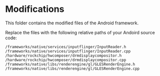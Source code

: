 # Modifications

This folder contains the modified files of the Android framework. 

Replace the files with the following relative paths of your Andoird source code:

```
/frameworks/native/services/inputflinger/InputReader.h
/frameworks/native/services/inputflinger/InputReader.cpp
/hardware/rockchip/hwcomposer/drmdisplaycompositor.h
/hardware/rockchip/hwcomposer/drmdisplaycompositor.cpp
/frameworks/native/libs/renderengine/gl/GLESRenderEngine.h
/frameworks/native/libs/renderengine/gl/GLESRenderEngine.cpp
